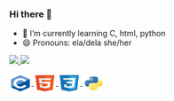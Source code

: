 ### Hi there 👋

- 🌱 I’m currently learning C, html, python
- 😄 Pronouns: ela/dela she/her

 <div style="display: inline_block">
  <a href="https://github.com/camiscf">
  <img height="170px" src="https://github-readme-stats.vercel.app/api?username=camiscf&show_icons=true&theme=dracula&include_all_commits=true&count_private=true"/>
  <img height="170px" src="https://github-readme-stats.vercel.app/api/top-langs/?username=camiscf&layout=compact&langs_count=7&theme=dracula"/>
  <link rel="stylesheet" href="https://cdn.jsdelivr.net/gh/devicons/devicon@v2.13.0/devicon.min.css">

</div>
 <div style="display: inline_block"><br>
  <img align="center" alt="Camis-C" height="30" width="40" src="https://github.com/devicons/devicon/blob/master/icons/c/c-original.svg">
  <img align="center" alt="Camis-HTML" height="30" width="40" src="https://raw.githubusercontent.com/devicons/devicon/master/icons/html5/html5-original.svg">
  <img align="center" alt="Camis-CSS" height="30" width="40" src="https://raw.githubusercontent.com/devicons/devicon/master/icons/css3/css3-original.svg">
  <img align="center" alt="Camis-Python" height="30" width="40" src="https://raw.githubusercontent.com/devicons/devicon/master/icons/python/python-original.svg">

</div>

